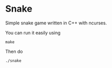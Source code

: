# Snake

Simple snake game written in C++ with ncurses.

You can run it easily using

```
make
```
Then do
```
./snake
```

